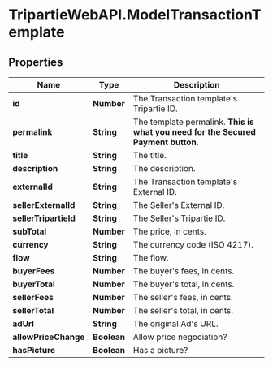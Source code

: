 # TripartieWebAPI.ModelTransactionTemplate

## Properties

Name | Type | Description
------------ | ------------- | -------------
**id** | **Number** | The Transaction template&#39;s Tripartie ID.
**permalink** | **String** | The template permalink. **This is what you need for the Secured Payment button.**
**title** | **String** | The title.
**description** | **String** | The description.
**externalId** | **String** | The Transaction template&#39;s External ID.
**sellerExternalId** | **String** | The Seller&#39;s External ID.
**sellerTripartieId** | **String** | The Seller&#39;s Tripartie ID.
**subTotal** | **Number** | The price, in cents.
**currency** | **String** | The currency code (ISO 4217).
**flow** | **String** | The flow.
**buyerFees** | **Number** | The buyer&#39;s fees, in cents.
**buyerTotal** | **Number** | The buyer&#39;s total, in cents.
**sellerFees** | **Number** | The seller&#39;s fees, in cents.
**sellerTotal** | **Number** | The seller&#39;s total, in cents.
**adUrl** | **String** | The original Ad&#39;s URL.
**allowPriceChange** | **Boolean** | Allow price negociation?
**hasPicture** | **Boolean** | Has a picture?


